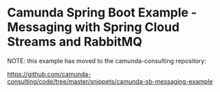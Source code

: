 # Camunda Spring Boot Example - Messaging with Spring Cloud Streams and RabbitMQ

NOTE:  this example has moved to the camunda-consulting repository:

https://github.com/camunda-consulting/code/tree/master/snippets/camunda-sb-messaging-example

